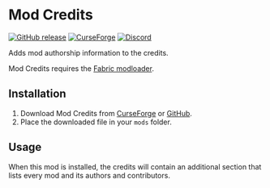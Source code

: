 # Mod Credits

[![GitHub release](https://img.shields.io/github/release/haykam821/Mod-Credits.svg?style=popout&label=github)](https://github.com/haykam821/Mod-Credits/releases/latest)
[![CurseForge](https://img.shields.io/static/v1?style=popout&label=curseforge&message=project&color=6441A4)](https://www.curseforge.com/minecraft/mc-mods/mod-credits)
[![Discord](https://img.shields.io/static/v1?style=popout&label=chat&message=discord&color=7289DA)](https://discord.gg/eXcffmW)

Adds mod authorship information to the credits.

Mod Credits requires the [Fabric modloader](https://fabricmc.net/use/).

## Installation

1. Download Mod Credits from [CurseForge](https://www.curseforge.com/minecraft/mc-mods/mod-credits/files) or [GitHub](https://github.com/haykam821/Mod-Credits/releases).
2. Place the downloaded file in your `mods` folder.

## Usage

When this mod is installed, the credits will contain an additional section that lists every mod and its authors and contributors.
